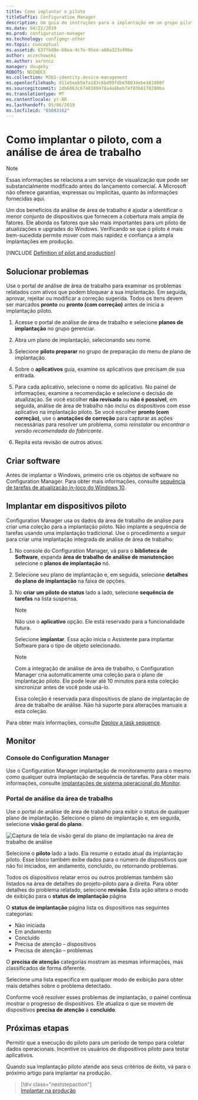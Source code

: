 ```yaml
---
title: Como implantar o piloto
titleSuffix: Configuration Manager
description: Um guia de instruções para a implantação em um grupo piloto de análise de área de trabalho.
ms.date: 04/22/2019
ms.prod: configuration-manager
ms.technology: configmgr-other
ms.topic: conceptual
ms.assetid: 637fbd8e-b8ea-4c7e-95ee-a60a323c496e
author: aczechowski
ms.author: aaroncz
manager: dougeby
ROBOTS: NOINDEX
ms.collection: M365-identity-device-management
ms.openlocfilehash: d11e5eeb5e7a183c6b409fdbe58034ebe181898f
ms.sourcegitcommit: 2db6863c6740380478a4a8beb74f03b8178280ba
ms.translationtype: MT
ms.contentlocale: pt-BR
ms.lasthandoff: 05/06/2019
ms.locfileid: "65083162"
---
```

# <a name="how-to-deploy-to-pilot-with-desktop-analytics"></a>Como implantar o piloto, com a análise de área de trabalho

> [!Note]  
> Essas informações se relaciona a um serviço de visualização que pode ser substancialmente modificado antes do lançamento comercial. A Microsoft não oferece garantias, expressas ou implícitas, quanto às informações fornecidas aqui.  

Um dos benefícios da análise de área de trabalho é ajudar a identificar o menor conjunto de dispositivos que fornecem a cobertura mais ampla de fatores. Ele aborda os fatores que são mais importantes para um piloto de atualizações e upgrades do Windows. Verificando se que o piloto é mais bem-sucedida permite mover com mais rapidez e confiança a ampla implantações em produção.  

[!INCLUDE [Definition of pilot and production](includes/define-pilot-prod.md)]



## <a name="address-issues"></a>Solucionar problemas

Use o portal de análise de área de trabalho para examinar os problemas relatados com ativos que podem bloquear a sua implantação. Em seguida, aprovar, rejeitar ou modificar a correção sugerida. Todos os itens devem ser marcados **pronto** ou **pronto (com correção)** antes de inicia a implantação piloto.

1. Acesse o portal de análise de área de trabalho e selecione **planos de implantação** no grupo gerenciar.  

2. Abra um plano de implantação, selecionando seu nome.  

3. Selecione **piloto preparar** no grupo de preparação do menu de plano de implantação.  

4. Sobre o **aplicativos** guia, examine os aplicativos que precisam de sua entrada.  

5. Para cada aplicativo, selecione o nome do aplicativo. No painel de informações, examine a recomendação e selecione o decisão de atualização. Se você escolher **não revisado** ou **não é possível**, em seguida, análise de área de trabalho não inclui os dispositivos com esse aplicativo na implantação piloto. Se você escolher **pronto (com correção)**, use o **anotações de correção** para capturar as ações necessárias para resolver um problema, como *reinstalar* ou *encontrar o versão recomendada do fabricante*.

6. Repita esta revisão de outros ativos.  



## <a name="create-software"></a>Criar software

Antes de implantar o Windows, primeiro crie os objetos de software no Configuration Manager. Para obter mais informações, consulte [sequência de tarefas de atualização in-loco do Windows 10](https://docs.microsoft.com/sccm/osd/deploy-use/create-a-task-sequence-to-upgrade-an-operating-system).



## <a name="deploy-to-pilot-devices"></a>Implantar em dispositivos piloto

Configuration Manager usa os dados da área de trabalho de análise para criar uma coleção para a implantação piloto. Não implante a sequência de tarefas usando uma implantação tradicional. Use o procedimento a seguir para criar uma implantação integrada de análise de área de trabalho:

1. No console do Configuration Manager, vá para o **biblioteca de Software**, expanda **área de trabalho de análise de manutenção**e selecione o **planos de implantação** nó.  

2. Selecione seu plano de implantação e, em seguida, selecione **detalhes do plano de implantação** na faixa de opções.  

3. No **criar um piloto do status** lado a lado, selecione **sequência de tarefas** na lista suspensa.  

    > [!Note]  
    > Não use o **aplicativo** opção. Ele está reservado para a funcionalidade futura.

    Selecione **implantar**. Essa ação inicia o Assistente para implantar Software para o tipo de objeto selecionado.

    > [!Note]  
    > Com a integração de análise de área de trabalho, o Configuration Manager cria automaticamente uma coleção para o plano de implantação piloto. Ele pode levar até 10 minutos para esta coleção sincronizar antes de você pode usá-lo.<!-- 3887891 -->
    >
    > Essa coleção é reservada para dispositivos de plano de implantação de área de trabalho de análise. Não há suporte para alterações manuais a esta coleção.<!-- 3866460, SCCMDocs-pr 3544 -->  

Para obter mais informações, consulte [Deploy a task sequence](/sccm/osd/deploy-use/deploy-a-task-sequence).



## <a name="monitor"></a>Monitor

### <a name="configuration-manager-console"></a>Console do Configuration Manager

Use o Configuration Manager implantação de monitoramento para o mesmo como qualquer outra implantação de sequência de tarefas. Para obter mais informações, consulte [implantações de sistema operacional do Monitor](/sccm/osd/deploy-use/monitor-operating-system-deployments).


### <a name="desktop-analytics-portal"></a>Portal de análise da área de trabalho

Use o portal de análise de área de trabalho para exibir o status de qualquer plano de implantação. Selecione o plano de implantação e, em seguida, selecione **visão geral do plano**.

![Captura de tela de visão geral do plano de implantação na área de trabalho de análise](media/deployment-plan-overview.png)

Selecione o **piloto** lado a lado. Ela resume o estado atual da implantação piloto. Esse bloco também exibe dados para o número de dispositivos que não foi iniciados, em andamento, concluído, ou retornando problemas.

Todos os dispositivos relatar erros ou outros problemas também são listados na área de detalhes do projeto-piloto para a direita. Para obter detalhes do problema relatado, selecione **revisão**. Esta ação altera o modo de exibição para o **status de implantação** página

O **status de implantação** página lista os dispositivos nas seguintes categorias:

- Não iniciada
- Em andamento
- Concluído
- Precisa de atenção – dispositivos
- Precisa de atenção – problemas

O **precisa de atenção** categorias mostram as mesmas informações, mas classificados de forma diferente.

Selecione uma lista específica em qualquer modo de exibição para obter mais detalhes sobre o problema detectado.

Conforme você resolver esses problemas de implantação, o painel continua mostrar o progresso de dispositivos. Ele atualiza o que se movem de dispositivos **precisa de atenção** à **concluído**.



## <a name="next-steps"></a>Próximas etapas

Permitir que a execução do piloto para um período de tempo para coletar dados operacionais. Incentive os usuários de dispositivos piloto para testar aplicativos.

Quando sua implantação piloto atende aos seus critérios de êxito, vá para o próximo artigo para implantar na produção.
> [!div class="nextstepaction"]  
> [Implantar na produção](/sccm/desktop-analytics/deploy-prod)  
